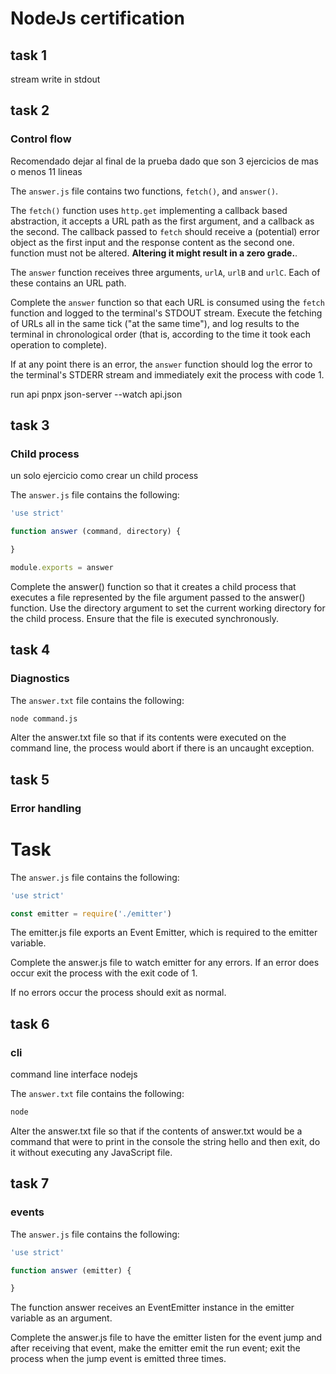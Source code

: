 # NodeJs certification

## task 1

stream write in stdout

## task 2

### Control flow

Recomendado dejar al final de la prueba dado que son 3 ejercicios de mas o menos 11 lineas

The `answer.js` file contains two functions, `fetch()`, and `answer()`.

The `fetch()` function uses `http.get` implementing a callback based abstraction, it accepts a URL
path as the first argument, and a callback as the second. The callback passed to `fetch` should receive a
(potential) error object as the first input and the response content as the second one. function
must not be altered. **Altering it might result in a zero grade.**.

The `answer` function receives three arguments, `urlA`, `urlB` and `urlC`. Each of these contains an URL path.

Complete the `answer` function so that each URL is consumed using the `fetch` function and logged to the terminal's STDOUT stream. Execute the fetching of URLs all in the same tick ("at the same time"), and log results to the terminal in
chronological order (that is, according to the time it took each operation to complete).

If at any point there is an error, the `answer` function should log the
error to the terminal's STDERR stream and immediately exit the process with code 1.

run api pnpx json-server --watch api.json

## task 3

### Child process

un solo ejercicio como crear un child process

The `answer.js` file contains the following:

```javascript
'use strict'

function answer (command, directory) {

}

module.exports = answer
```

Complete the answer() function so that it creates a child process that executes a file represented by the file argument passed to the answer() function. Use the directory argument to set the current working directory for the child process. Ensure that the file is executed synchronously.

## task 4

### Diagnostics

The `answer.txt` file contains the following:

```sh
node command.js
```

Alter the answer.txt file so that if its contents were executed on the command line, the process would abort if there is an uncaught exception.

## task 5

### Error handling

# Task

The `answer.js` file contains the following:

```js
'use strict'

const emitter = require('./emitter')

```

The emitter.js file exports an Event Emitter, which is required to the emitter variable.

Complete the answer.js file to watch emitter for any errors. If an error does occur exit the process with the exit code of 1.

If no errors occur the process should exit as normal.

## task 6

### cli

command line interface nodejs

The `answer.txt` file contains the following:

```sh
node
```

Alter the answer.txt file so that if the contents of answer.txt would be a command that were to print in the console the string hello and then exit, do it without executing any JavaScript file.

## task 7

### events

The `answer.js` file contains the following:

```js
'use strict'

function answer (emitter) {

}

```

The function answer receives an EventEmitter instance in the emitter variable as an argument.

Complete the answer.js file to have the emitter listen for the event jump and after receiving that event, make the emitter emit the run event; exit the process when the jump event is emitted three times.

